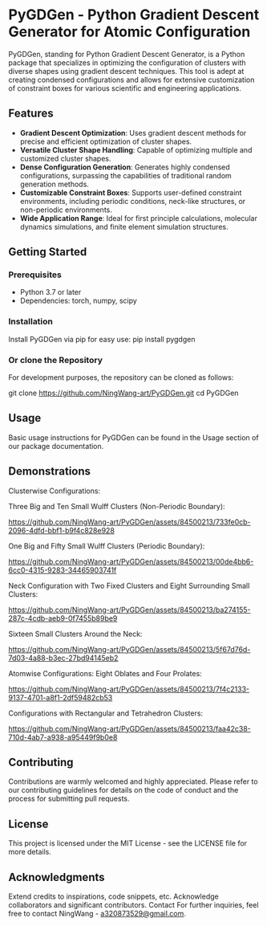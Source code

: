 # PyGDGen - Python Gradient Descent Generator for Atomic Configuration
PyGDGen, standing for Python Gradient Descent Generator, is a Python package that specializes in optimizing the configuration of clusters with diverse shapes using gradient descent techniques. This tool is adept at creating condensed configurations and allows for extensive customization of constraint boxes for various scientific and engineering applications.

## Features
- **Gradient Descent Optimization**: Uses gradient descent methods for precise and efficient optimization of cluster shapes.
- **Versatile Cluster Shape Handling**: Capable of optimizing multiple and customized cluster shapes.
- **Dense Configuration Generation**: Generates highly condensed configurations, surpassing the capabilities of traditional random generation methods.
- **Customizable Constraint Boxes**: Supports user-defined constraint environments, including periodic conditions, neck-like structures, or non-periodic environments.
- **Wide Application Range**: Ideal for first principle calculations, molecular dynamics simulations, and finite element simulation structures.

## Getting Started

### Prerequisites
- Python 3.7 or later
- Dependencies: torch, numpy, scipy

### Installation
Install PyGDGen via pip for easy use:
pip install pygdgen


### Or clone the Repository
For development purposes, the repository can be cloned as follows:

git clone https://github.com/NingWang-art/PyGDGen.git
cd PyGDGen

## Usage
Basic usage instructions for PyGDGen can be found in the Usage section of our package documentation.

## Demonstrations
Clusterwise Configurations:

Three Big and Ten Small Wulff Clusters (Non-Periodic Boundary):

https://github.com/NingWang-art/PyGDGen/assets/84500213/733fe0cb-2096-4dfd-bbf1-b9f4c828e928

One Big and Fifty Small Wulff Clusters (Periodic Boundary):

https://github.com/NingWang-art/PyGDGen/assets/84500213/00de4bb6-6cc0-4315-9283-34465903741f

Neck Configuration with Two Fixed Clusters and Eight Surrounding Small Clusters:

https://github.com/NingWang-art/PyGDGen/assets/84500213/ba274155-287c-4cdb-aeb9-0f7455b89be9

Sixteen Small Clusters Around the Neck:

https://github.com/NingWang-art/PyGDGen/assets/84500213/5f67d76d-7d03-4a88-b3ec-27bd94145eb2

Atomwise Configurations:
Eight Oblates and Four Prolates:


https://github.com/NingWang-art/PyGDGen/assets/84500213/7f4c2133-9137-4701-a8f1-2df59482cb53


Configurations with Rectangular and Tetrahedron Clusters:


https://github.com/NingWang-art/PyGDGen/assets/84500213/faa42c38-710d-4ab7-a938-a95449f9b0e8




## Contributing
Contributions are warmly welcomed and highly appreciated. Please refer to our contributing guidelines for details on the code of conduct and the process for submitting pull requests.

## License
This project is licensed under the MIT License - see the LICENSE file for more details.

## Acknowledgments
Extend credits to inspirations, code snippets, etc.
Acknowledge collaborators and significant contributors.
Contact
For further inquiries, feel free to contact NingWang - a320873529@gmail.com.

